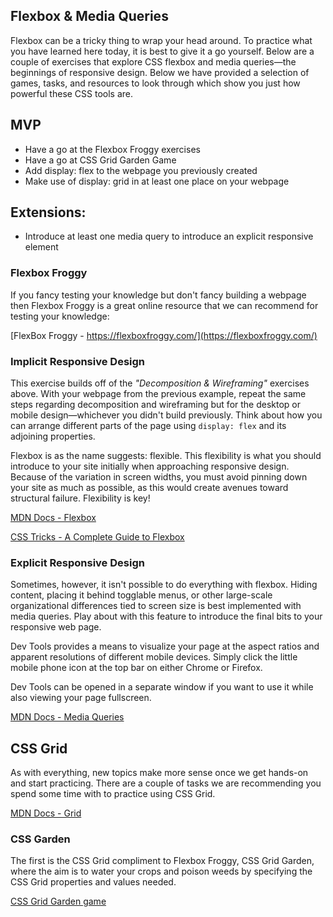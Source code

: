 ## Flexbox & Media Queries

Flexbox can be a tricky thing to wrap your head around. To practice what you have learned here today, it is best to give it a go yourself. Below are a couple of exercises that explore CSS flexbox and media queries—the beginnings of responsive design. Below we have provided a selection of games, tasks, and resources to look through which show you just how powerful these CSS tools are.

## MVP

- Have a go at the Flexbox Froggy exercises
- Have a go at CSS Grid Garden Game
- Add display: flex to the webpage you previously created
- Make use of display: grid in at least one place on your webpage

## Extensions:

- Introduce at least one media query to introduce an explicit responsive element

### Flexbox Froggy

If you fancy testing your knowledge but don't fancy building a webpage then Flexbox Froggy is a great online resource that we can recommend for testing your knowledge:

[FlexBox Froggy - https://flexboxfroggy.com/](https://flexboxfroggy.com/)

### Implicit Responsive Design

This exercise builds off of the _"Decomposition & Wireframing"_ exercises above. With your webpage from the previous example, repeat the same steps regarding decomposition and wireframing but for the desktop or mobile design—whichever you didn't build previously. Think about how you can arrange different parts of the page using `display: flex` and its adjoining properties.

Flexbox is as the name suggests: flexible. This flexibility is what you should introduce to your site initially when approaching responsive design. Because of the variation in screen widths, you must avoid pinning down your site as much as possible, as this would create avenues toward structural failure. Flexibility is key!

[MDN Docs - Flexbox](https://developer.mozilla.org/en-US/docs/Learn/CSS/CSS_layout/Flexbox)

[CSS Tricks - A Complete Guide to Flexbox](https://css-tricks.com/snippets/css/a-guide-to-flexbox/)

### Explicit Responsive Design

Sometimes, however, it isn't possible to do everything with flexbox. Hiding content, placing it behind togglable menus, or other large-scale organizational differences tied to screen size is best implemented with media queries. Play about with this feature to introduce the final bits to your responsive web page.

Dev Tools provides a means to visualize your page at the aspect ratios and apparent resolutions of different mobile devices. Simply click the little mobile phone icon at the top bar on either Chrome or Firefox.

Dev Tools can be opened in a separate window if you want to use it while also viewing your page fullscreen.

[MDN Docs - Media Queries](https://developer.mozilla.org/en-US/docs/Web/CSS/Media_Queries/Using_media_queries)

## CSS Grid

As with everything, new topics make more sense once we get hands-on and start practicing. There are a couple of tasks we are recommending you spend some time with to practice using CSS Grid.

[MDN Docs - Grid](https://developer.mozilla.org/en-US/docs/Web/CSS/grid)

### CSS Garden

The first is the CSS Grid compliment to Flexbox Froggy, CSS Grid Garden, where the aim is to water your crops and poison weeds by specifying the CSS Grid properties and values needed.

[CSS Grid Garden game](https://cssgridgarden.com/)